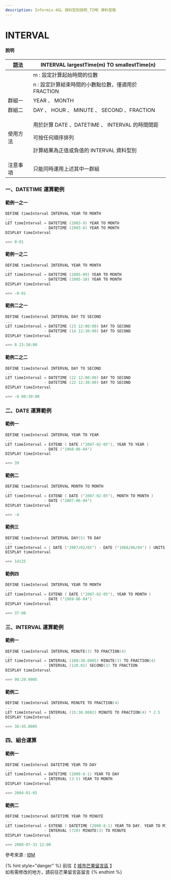 ```yaml
---
description: Informix-4GL 資料型別說明_TIME 資料型態
---
```


# INTERVAL

#### 說明

| 語法   | INTERVAL largestTime(m) TO smallestTime(n)                                                 |
| ---- | ------------------------------------------------------------------------------------------ |
|      | m : 設定計算起始時間的位數                                                                            |
|      | n  : 設定計算結束時間的小數點位數，僅適用於 FRACTION                                                          |
| 群組一  | YEAR 、 MONTH                                                                               |
| 群組二  | DAY 、 HOUR 、 MINUTE 、 SECOND 、FRACTION                                                     |
| 使用方法 | <p>用於計算 DATE 、DATETIME 、 INTERVAL 的時間間距</p><p>可按任何順序排列</p><p>計算結果為正值或負值的 INTERVAL 資料型別</p> |
| 注意事項 | 只能同時運用上述其中一群組                                                                              |

### 一、DATETIME 運算範例

#### 範例一之一

```objectivec
DEFINE timeInterval INTERVAL YEAR TO MONTH
...
LET timeInterval = DATETIME (2003-9) YEAR TO MONTH
                 - DATETIME (2003-8) YEAR TO MONTH
DISPLAY timeInterval

=>> 0-01
```

#### 範例一之二

```objectivec
DEFINE timeInterval INTERVAL YEAR TO MONTH
...
LET timeInterval = DATETIME (2005-09) YEAR TO MONTH
                 - DATETIME (2005-10) YEAR TO MONTH
DISPLAY timeInterval

=>> -0-01
```

#### 範例二之一

```objectivec
DEFINE timeInterval INTERVAL DAY TO SECOND
...
LET timeInterval = DATETIME (23 12:00:00) DAY TO SECOND
                 - DATETIME (14 12:30:00) DAY TO SECOND
DISPLAY timeInterval

=>> 8 23:30:00
```

#### 範例二之二

```objectivec
DEFINE timeInterval INTERVAL DAY TO SECOND
...
LET timeInterval = DATETIME (22 12:00:00) DAY TO SECOND
                 - DATETIME (22 12:30:00) DAY TO SECOND
DISPLAY timeInterval

=>> -0 00:30:00
```

### 二、DATE 運算範例

#### 範例一

```objectivec
DEFINE timeInterval INTERVAL YEAR TO YEAR
...
LET timeInterval = EXTEND ( DATE ('2007-02-05'), YEAR TO YEAR )
                 - DATE ('1968-06-04')
DISPLAY timeInterval 

=>> 39
```

#### 範例二

```objectivec
DEFINE timeInterval INTERVAL MONTH TO MONTH
...
LET timeInterval = EXTEND ( DATE ('2007-02-05'), MONTH TO MONTH )
                 - DATE ('2007-06-04')
DISPLAY timeInterval 

=>> -4
```

#### 範例三

```objectivec
DEFINE timeInterval INTERVAL DAY(5) TO DAY
...
LET timeInterval = ( DATE ('2007/02/05') - DATE ('1968/06/04') ) UNITS DAY
DISPLAY timeInterval

=>> 14125
```

#### 範例四

```objectivec
DEFINE timeInterval INTERVAL YEAR TO MONTH
...
LET timeInterval = EXTEND ( DATE ('2007-02-05'), YEAR TO MONTH )
                 - DATE ('1969-06-04')
DISPLAY timeInterval

=>> 37-08
```

### 三、INTERVAL 運算範例

#### 範例一

```objectivec
DEFINE timeInterval INTERVAL MINUTE(3) TO FRACTION(4)
...
LET timeInterval = INTERVAL (100:30.0005) MINUTE(3) TO FRACTION(4)
                 - INTERVAL (120.01) SECOND(3) TO FRACTION
DISPLAY timeInterval

=>> 98:29.9905
```

#### 範例二

```objectivec
DEFINE timeInterval INTERVAL MINUTE TO FRACTION(4)
...
LET timeInterval = INTERVAL (15:30.0002) MINUTE TO FRACTION(4) * 2.5
DISPLAY timeInterval

=>> 38:45.0005
```

### 四、組合運算

#### 範例一

```objectivec
DEFINE timeInterval DATETIME YEAR TO DAY
...
LET timeInterval = DATETIME (2000-8-1) YEAR TO DAY
                 + INTERVAL (3-5) YEAR TO MONTH
DISPLAY timeInterval

=>> 2004-01-01
```

#### 範例二

```objectivec
DEFINE timeInterval DATETIME YEAR TO MINUTE
...
LET timeInterval = EXTEND ( DATETIME (2008-8-1) YEAR TO DAY, YEAR TO MINUTE )
                 - INTERVAL (720) MINUTE(3) TO MINUTE
DISPLAY timeInterval

=>> 2008-07-31 12:00
```

參考來源 : [IBM](https://www.ibm.com/docs/en/informix-servers/14.10?topic=bidt-time-data-types)

{% hint style="danger" %}
前往【 [城市芒果留言區](https://give0714.pixnet.net/blog/post/46114972-informix-4gl-%E7%B0%A1%E5%96%AE%E8%B3%87%E6%96%99%E5%9E%8B%E5%88%A5%E3%80%8A-time-data-%E3%80%8B\(-%E4%B8%89-\)) 】\
如有需修改的地方，請前往芒果留言區留言
{% endhint %}

